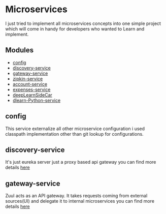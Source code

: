 # Microservices
I just tried to implement all microservices concepts into one simple project which will come in handy for developers who wanted to Learn and implement.

## Modules
- [config](#config)
- [discovery-service](#discovery-service)
- [gateway-service](#gateway-service)
- [zipkin-service](#zipkin-service)
- [account-service](#account-service)
- [expenses-service](#expenses-service)
- [deepLearnSideCar](#deepLearnSideCar)
- [dlearn-Python-service](#dlearn-Python-service)

## config
This service externalize all other microservice configuration i used classpath implementation other than git lookup for configurations.

## discovery-service
It's just eureka server just a proxy based api gateway you can find more details [here](https://github.com/Netflix/eureka/wiki/Eureka-at-a-glance)

## gateway-service
Zuul acts as an API gateway. It takes requests coming from external sources(UI) and delegate it to internal microservices you can find more details [here](https://github.com/Netflix/zuul)

 
